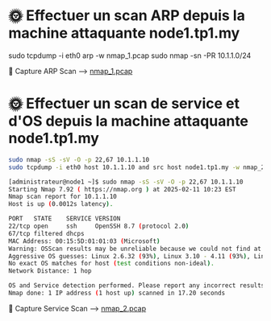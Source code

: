 # 🌞 Effectuer un scan ARP depuis la machine attaquante node1.tp1.my

sudo tcpdump -i eth0 arp -w nmap_1.pcap
sudo nmap -sn -PR 10.1.1.0/24

🦈 Capture ARP Scan --> [nmap_1.pcap](nmap_1.pcap)



# 🌞 Effectuer un scan de service et d'OS depuis la machine attaquante node1.tp1.my
```bash
sudo nmap -sS -sV -O -p 22,67 10.1.1.10
sudo tcpdump -i eth0 host 10.1.1.10 and src host node1.tp1.my -w nmap_2.pcap
```

```bash
[administrateur@node1 ~]$ sudo nmap -sS -sV -O -p 22,67 10.1.1.10
Starting Nmap 7.92 ( https://nmap.org ) at 2025-02-11 10:23 EST
Nmap scan report for 10.1.1.10
Host is up (0.0012s latency).

PORT   STATE    SERVICE VERSION
22/tcp open     ssh     OpenSSH 8.7 (protocol 2.0)
67/tcp filtered dhcps
MAC Address: 00:15:5D:01:01:03 (Microsoft)
Warning: OSScan results may be unreliable because we could not find at least 1 open and 1 closed port
Aggressive OS guesses: Linux 2.6.32 (93%), Linux 3.10 - 4.11 (93%), Linux 3.2 - 4.9 (93%), Linux 3.4 - 3.10 (93%), Linux 4.15 - 5.6 (93%), Linux 5.0 - 5.4 (93%), Linux 2.6.32 - 3.10 (93%), Linux 2.6.32 - 3.13 (93%), Linux 3.10 (92%), Linux 5.0 - 5.3 (92%)
No exact OS matches for host (test conditions non-ideal).
Network Distance: 1 hop

OS and Service detection performed. Please report any incorrect results at https://nmap.org/submit/ .
Nmap done: 1 IP address (1 host up) scanned in 17.20 seconds
```  
🦈 Capture Service Scan --> [nmap_2.pcap](nmap_2.pcap)  
